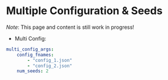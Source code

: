 # Multiple Configuration & Seeds

*Note*: This page and content is still work in progress!

- Multi Config:

```yaml
multi_config_args:
    config_fnames:
        - "config_1.json"
        - "config_2.json"
    num_seeds: 2
```
